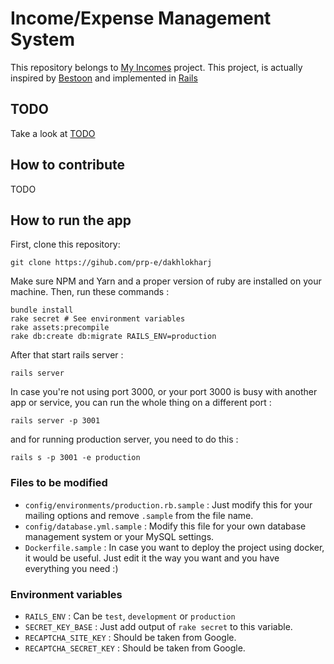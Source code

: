 # Income/Expense Management System 

This repository belongs to [My Incomes](https://myincomes.ir) project. This project, is actually inspired by [Bestoon](https://github.com/jadijadi/bestoon) and implemented in [Rails](https://rubyonrails.org)

## TODO 
Take a look at [TODO](TODO.md)

## How to contribute 

TODO

## How to run the app 

First, clone this repository: 

```
git clone https://gihub.com/prp-e/dakhlokharj 
``` 

Make sure NPM and Yarn and a proper version of ruby are installed on your machine. 
Then, run these commands : 

```
bundle install 
rake secret # See environment variables 
rake assets:precompile 
rake db:create db:migrate RAILS_ENV=production 
``` 

After that start rails server : 

```
rails server 
``` 

In case you're not using port 3000, or your port 3000 is busy with another app or service, you can run the whole thing on a different port : 

```
rails server -p 3001 
``` 

and for running production server, you need to do this : 

```
rails s -p 3001 -e production 
``` 

### Files to be modified 

* ```config/environments/production.rb.sample``` : Just modify this for your mailing options and remove `.sample` from the file name. 
* ```config/database.yml.sample``` : Modify this file for your own database management system or your MySQL settings. 
* ```Dockerfile.sample``` : In case you want to deploy the project using docker, it would be useful. Just edit it the way you want and you have everything you need :)

### Environment variables 

* ```RAILS_ENV``` : Can be `test`, `development` or `production`
* ```SECRET_KEY_BASE``` : Just add output of `rake secret` to this variable. 
* ```RECAPTCHA_SITE_KEY``` : Should be taken from Google. 
* ```RECAPTCHA_SECRET_KEY``` : Should be taken from Google. 